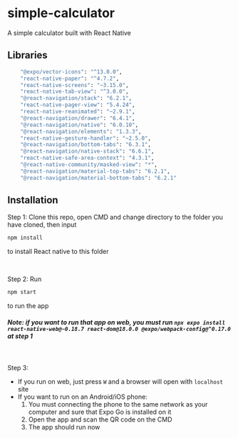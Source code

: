 # simple-calculator

A simple calculator built with React Native

## Libraries
```bash
    "@expo/vector-icons": "^13.0.0",
    "react-native-paper": "^4.7.2",
    "react-native-screens": "~3.15.0",
    "react-native-tab-view": "^3.0.0",
    "@react-navigation/stack": "6.2.1",
    "react-native-pager-view": "5.4.24",
    "react-native-reanimated": "~2.9.1",
    "@react-navigation/drawer": "6.4.1",
    "@react-navigation/native": "6.0.10",
    "@react-navigation/elements": "1.3.3",
    "react-native-gesture-handler": "~2.5.0",
    "@react-navigation/bottom-tabs": "6.3.1",
    "@react-navigation/native-stack": "6.6.1",
    "react-native-safe-area-context": "4.3.1",
    "@react-native-community/masked-view": "*",
    "@react-navigation/material-top-tabs": "6.2.1",
    "@react-navigation/material-bottom-tabs": "6.2.1"
```

## Installation

Step 1: Clone this repo, open CMD and change directory to the folder you have cloned, then input

```bash
npm install
```
to install React native to this folder

 <br />

Step 2: Run 
```bash
npm start
```
to run the app
<br />
##### Note: if you want to run that app on web, you must run ```npx expo install react-native-web@~0.18.7 react-dom@18.0.0 @expo/webpack-config@^0.17.0``` at step 1

<br />

Step 3: 
+ If you run on web, just press `W` and a browser will open with `localhost` site
+ If you want to run on an Android/iOS phone:
  1. You must connecting the phone to the same network as your computer and sure that Expo Go is installed on it
  2. Open the app and scan the QR code on the CMD
  3. The app should run now

